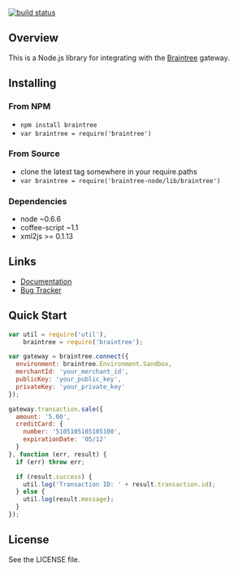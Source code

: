 [![build status](https://secure.travis-ci.org/braintree/braintree_node.png)](http://travis-ci.org/braintree/braintree_node)
## Overview

This is a Node.js library for integrating with the [Braintree](http://www.braintreepayments.com) gateway.

## Installing

### From NPM

* `npm install braintree`
* `var braintree = require('braintree')`

### From Source

* clone the latest tag somewhere in your require.paths
* `var braintree = require('braintree-node/lib/braintree')`

### Dependencies

* node ~0.6.6
* coffee-script ~1.1
* xml2js >= 0.1.13

## Links

* [Documentation](http://www.braintreepayments.com/docs/node)
* [Bug Tracker](http://github.com/braintree/braintree_node/issues)

## Quick Start
```javascript
var util = require('util'),
    braintree = require('braintree');

var gateway = braintree.connect({
  environment: braintree.Environment.Sandbox,
  merchantId: 'your_merchant_id',
  publicKey: 'your_public_key',
  privateKey: 'your_private_key'
});

gateway.transaction.sale({
  amount: '5.00',
  creditCard: {
    number: '5105105105105100',
    expirationDate: '05/12'
  }
}, function (err, result) {
  if (err) throw err;

  if (result.success) {
    util.log('Transaction ID: ' + result.transaction.id);
  } else {
    util.log(result.message);
  }
});
```

## License

See the LICENSE file.
